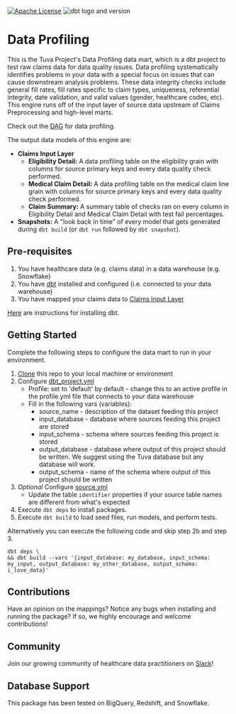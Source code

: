 [![Apache License](https://img.shields.io/badge/License-Apache%202.0-blue.svg)](https://opensource.org/licenses/Apache-2.0) ![dbt logo and version](https://img.shields.io/static/v1?logo=dbt&label=dbt-version&message=1.x&color=orange)

# Data Profiling

This is the Tuva Project's Data Profiling data mart, which is a dbt project to test raw claims data for data quality issues. 
Data profiling systematically identifies problems in your data with a special focus on issues that can cause downstream analysis problems. 
These data integrity checks include general fill rates, fill rates specific to claim types, uniqueness, referential integrity, date validation, and valid values (gender, healthcare codes, etc). 
This engine runs off of the input layer of source data upstream of Claims Preprocessing and high-level marts.

Check out the [DAG](https://tuva-health.github.io/data_profiling/#!/overview?g_v=1) for data profiling.

The output data models of this engine are:

- **Claims Input Layer**
  - **Eligibility Detail:** A data profiling table on the eligibility grain with columns for source primary keys and every data quality check performed.
  - **Medical Claim Detail:** A data profiling table on the medical claim line grain with columns for source primary keys and every data quality check performed.
  - **Claim Summary:** A summary table of checks ran on every column in Eligibility Detail and Medical Claim Detail with test fail percentages.
- **Snapshots:** A "look back in time" of every model that gets generated during `dbt build` (or `dbt run` followed by `dbt snapshot`). 

## Pre-requisites
1. You have healthcare data (e.g. claims data) in a data warehouse (e.g. Snowflake)
2. You have [dbt](https://www.getdbt.com/) installed and configured (i.e. connected to your data warehouse)
3. You have mapped your claims data to [Claims Input Layer](https://thetuvaproject.com/docs/data-models/claims-input-layer)
    
[Here](https://docs.getdbt.com/dbt-cli/installation) are instructions for installing dbt.

## Getting Started
Complete the following steps to configure the data mart to run in your environment.

1. [Clone](https://docs.github.com/en/repositories/creating-and-managing-repositories/cloning-a-repository) this repo to your local machine or environment
2. Configure [dbt_project.yml](/dbt_project.yml)
    - Profile: set to 'default' by default - change this to an active profile in the profile.yml file that connects to your data warehouse 
    - Fill in the following vars (variables):
      - source_name - description of the dataset feeding this project 
      - input_database - database where sources feeding this project are stored 
      - input_schema - schema where sources feeding this project is stored 
      - output_database - database where output of this project should be written. We suggest using the Tuva database but any database will work. 
      - output_schema - name of the schema where output of this project should be written
3. _Optional_ Configure [source.yml](/models/source.yml)
    - Update the table `identifier` properties if your source table names are different from what's expected
4. Execute `dbt deps` to install packages.
5. Execute `dbt build` to load seed files, run models, and perform tests.

Alternatively you can execute the following code and skip step 2b and step 3.
```
dbt deps \
&& dbt build --vars '{input_database: my_database, input_schema: my_input, output_database: my_other_database, output_schema: i_love_data}'
```

## Contributions
Have an opinion on the mappings? Notice any bugs when installing and running the package? 
If so, we highly encourage and welcome contributions!

## Community
Join our growing community of healthcare data practitioners on [Slack](https://join.slack.com/t/thetuvaproject/shared_invite/zt-16iz61187-G522Mc2WGA2mHF57e0il0Q)!

## Database Support
This package has been tested on BigQuery, Redshift, and Snowflake.
